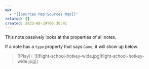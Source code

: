 ```yaml
---
up:
  - "[[Sources Map|Sources Map]]"
related: []
created: 2023-08-29T06:30:41
---
```

This note passively looks at the properties of all notes.

If a note has a `type` property that says `Game`, it will show up below.

> [!Play]+
> ![[flight-school-hotkey-wide.jpg|flight-school-hotkey-wide.jpg]]